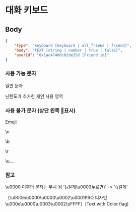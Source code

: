 # 대화 키보드

## Body
```json
{
    "type": "keyboard [keyboard | all_friend | friend]",
    "body": "TEXT [string | number | true | false]",
    "userId": "0x1ac4740dc02de35d [Friend id]"
}
```
### 사용 가능 문자
일반 문자

닌텐도가 추가한 개인 사용 영역

### 사용 불가 문자 (상단 왼쪽 🚫표시)
Emoji

\n

\b

\r

\u....

### 참고
\u0000 이후의 문자는 무시 됨 '(길게\u0000누르면)' -> '(길게'

〔\u000e\u0000\u0003\u0002\u0001PRO 디자인\u000e\u0000\u0003\u0002\uFFFF〕(Text with Color flag)
